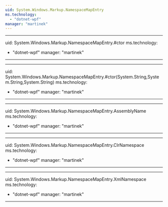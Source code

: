 ```yaml
---
uid: System.Windows.Markup.NamespaceMapEntry
ms.technology: 
  - "dotnet-wpf"
manager: "martinek"
---
```


---
uid: System.Windows.Markup.NamespaceMapEntry.#ctor
ms.technology: 
  - "dotnet-wpf"
manager: "martinek"
---

---
uid: System.Windows.Markup.NamespaceMapEntry.#ctor(System.String,System.String,System.String)
ms.technology: 
  - "dotnet-wpf"
manager: "martinek"
---

---
uid: System.Windows.Markup.NamespaceMapEntry.AssemblyName
ms.technology: 
  - "dotnet-wpf"
manager: "martinek"
---

---
uid: System.Windows.Markup.NamespaceMapEntry.ClrNamespace
ms.technology: 
  - "dotnet-wpf"
manager: "martinek"
---

---
uid: System.Windows.Markup.NamespaceMapEntry.XmlNamespace
ms.technology: 
  - "dotnet-wpf"
manager: "martinek"
---
